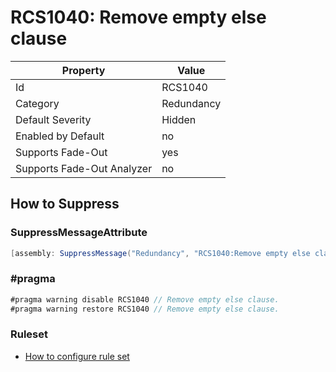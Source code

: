 # RCS1040: Remove empty else clause

Property | Value
--- | --- 
Id | RCS1040
Category | Redundancy
Default Severity | Hidden
Enabled by Default | no
Supports Fade-Out | yes
Supports Fade-Out Analyzer | no

## How to Suppress

### SuppressMessageAttribute

```csharp
[assembly: SuppressMessage("Redundancy", "RCS1040:Remove empty else clause.", Justification = "<Pending>")]
```

### \#pragma

```csharp
#pragma warning disable RCS1040 // Remove empty else clause.
#pragma warning restore RCS1040 // Remove empty else clause.
```

### Ruleset

* [How to configure rule set](../HowToConfigureAnalyzers.md)
